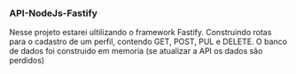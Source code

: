 ### API-NodeJs-Fastify

 Nesse projeto estarei ultilizando o framework Fastify. Construindo rotas para o cadastro de um perfil, contendo GET, POST, PUL e DELETE. O banco de dados foi construido em memoria (se atualizar a API os dados são perdidos) 